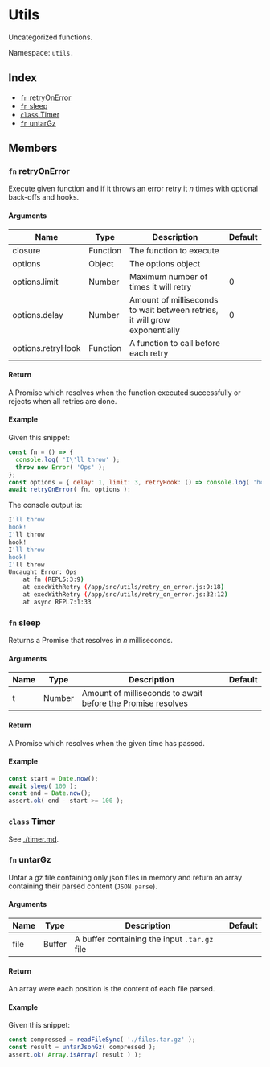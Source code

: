 # Utils

Uncategorized functions.

Namespace: `utils.`

## Index
- [`fn` retryOnError](#fn-retryonerror)
- [`fn` sleep](#fn-sleep)
- [`class` Timer](#class-timer)
- [`fn` untarGz](#fn-untarGz)

## Members

### `fn` retryOnError

Execute given function and if it throws an error retry it _n_ times with optional back-offs and hooks.

#### Arguments

|Name|Type|Description|Default|
|---|---|---|---|
|closure|Function|The function to execute||
|options|Object|The options object||
|options.limit|Number|Maximum number of times it will retry|0|
|options.delay|Number|Amount of milliseconds to wait between retries, it will grow exponentially|0|
|options.retryHook|Function|A function to call before each retry||

#### Return

A Promise which resolves when the function executed successfully or rejects when all retries are done.

#### Example

Given this snippet:
```js
const fn = () => {
  console.log( 'I\'ll throw' );
  throw new Error( 'Ops' );
};
const options = { delay: 1, limit: 3, retryHook: () => console.log( 'hook!' ) } ;
await retryOnError( fn, options );
```

The console output is:
```bash
I'll throw
hook!
I'll throw
hook!
I'll throw
hook!
I'll throw
Uncaught Error: Ops
    at fn (REPL5:3:9)
    at execWithRetry (/app/src/utils/retry_on_error.js:9:18)
    at execWithRetry (/app/src/utils/retry_on_error.js:32:12)
    at async REPL7:1:33
```

### `fn` sleep

Returns a Promise that resolves in _n_ milliseconds.

#### Arguments

|Name|Type|Description|Default|
|---|---|---|---|
|t|Number|Amount of milliseconds to await before the Promise resolves||

#### Return

A Promise which resolves when the given time has passed.

#### Example

```js
const start = Date.now();
await sleep( 100 );
const end = Date.now();
assert.ok( end - start >= 100 );
```

### `class` Timer

See [./timer.md](docs).

### `fn` untarGz

Untar a gz file containing only json files in memory and return an array containing their parsed content (`JSON.parse`).

#### Arguments

|Name|Type|Description|Default|
|---|---|---|---|
|file|Buffer|A buffer containing the input `.tar.gz` file||

#### Return

An array were each position is the content of each file parsed.

#### Example

Given this snippet:
```js
const compressed = readFileSync( './files.tar.gz' );
const result = untarJsonGz( compressed );
assert.ok( Array.isArray( result ) );
```
